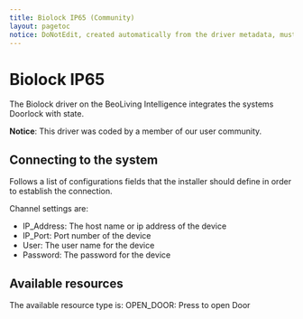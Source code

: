```yaml
---
title: Biolock IP65 (Community)
layout: pagetoc
notice: DoNotEdit, created automatically from the driver metadata, must be updated on the driver itself
---
```

# Biolock IP65

The Biolock driver on the BeoLiving Intelligence integrates the systems Doorlock with state.

**Notice**: This driver was coded by a member of our user community.

## Connecting to the system

Follows a list of configurations fields that the installer should define in order to establish the connection.

Channel settings are:

- IP_Address: The host name or ip address of the device
- IP_Port: Port number of the device
- User: The user name for the device
- Password: The password for the device


## Available resources

The available resource type is:
OPEN_DOOR: Press to open Door
